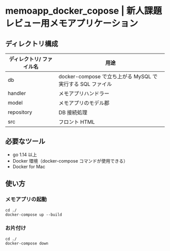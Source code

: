 # memoapp_docker_copose | 新人課題レビュー用メモアプリケーション

## ディレクトリ構成

| ディレクトリ/ ファイル名 | 用途                                                      |
| ------------------------ | --------------------------------------------------------- |
| db                       | docker-compose で立ち上がる MySQL で実行する SQL ファイル |
| handler                  | メモアプリハンドラー                                      |
| model                    | メモアプリのモデル郡                                      |
| repository               | DB 接続処理                                               |
| src                      | フロント HTML                                             |

## 必要なツール

- go 1.14 以上
- Docker 環境（docker-compose コマンドが使用できる）
- Docker for Mac

## 使い方

### メモアプリの起動

```console
cd ./
docker-compose up --build
```

### お片付け

```console
cd ./
docker-compose down
```

